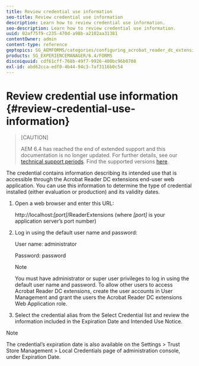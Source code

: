 ```yaml
---
title: Review credential use information
seo-title: Review credential use information
description: Learn how to review credential use information.
seo-description: Learn how to review credential use information.
uuid: 02af75f9-c235-470d-a98b-a2102aa31381
contentOwner: admin
content-type: reference
geptopics: SG_AEMFORMS/categories/configuring_acrobat_reader_dc_extensions
products: SG_EXPERIENCEMANAGER/6.4/FORMS
discoiquuid: cdf61cff-768b-49f7-9926-400bc96b0708
exl-id: abd62cca-edf0-4b44-94c3-7af3116b0c54
---
```

# Review credential use information {#review-credential-use-information}

>[CAUTION]
>
>AEM 6.4 has reached the end of extended support and this documentation is no longer updated. For further details, see our [technical support periods](https://helpx.adobe.com/support/programs/eol-matrix.html). Find the supported versions [here](https://experienceleague.adobe.com/docs/).

The credential contains information describing its intended use that is accessible through the Acrobat Reader DC extensions end-user web application. You can use this information to determine the type of credential installed (either evaluation or production) and its validity dates.

1. Open a web browser and enter this URL:

   http://localhost:*[port]*/ReaderExtensions (where *[port]* is your application server’s port number)

1. Log in using the default user name and password:

   User name: administrator

   Password: password

   >[!NOTE]
   >
   >You must have administrator or super user privileges to log in using the default user name and password. To allow other users to access Acrobat Reader DC extensions, create the user accounts in User Management and grant the users the Acrobat Reader DC extensions Web Application role.

1. Select the credential alias from the Select Credential list and review the information included in the Expiration Date and Intended Use Notice.

>[!NOTE]
>
>The credential’s expiration date is also available on the Settings &gt; Trust Store Management &gt; Local Credentials page of administration console, under Expiration Date.
